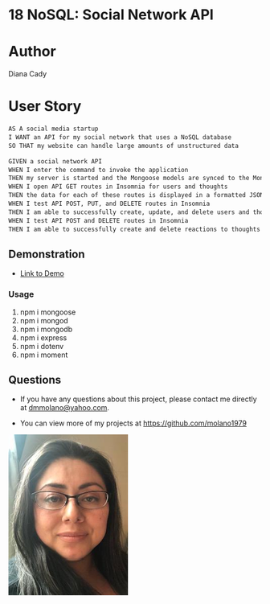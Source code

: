 # 18 NoSQL: Social Network API
# Author
Diana Cady
# User Story


```md
AS A social media startup
I WANT an API for my social network that uses a NoSQL database
SO THAT my website can handle large amounts of unstructured data
```



```md
GIVEN a social network API
WHEN I enter the command to invoke the application
THEN my server is started and the Mongoose models are synced to the MongoDB database
WHEN I open API GET routes in Insomnia for users and thoughts
THEN the data for each of these routes is displayed in a formatted JSON
WHEN I test API POST, PUT, and DELETE routes in Insomnia
THEN I am able to successfully create, update, and delete users and thoughts in my database
WHEN I test API POST and DELETE routes in Insomnia
THEN I am able to successfully create and delete reactions to thoughts and add and remove friends to a user’s friend list
```

## Demonstration
- [Link to Demo](https://drive.google.com/file/d/1rFjYXGdQV68mMp6zFRDFbcr_dsEaT2dc/view)

### Usage

1. npm i mongoose
2. npm i mongod
3. npm i mongodb
4. npm i express
5. npm i dotenv
6. npm i moment


## Questions

- If you have any questions about this project, please contact me directly at dmmolano@yahoo.com. 

- You can view more of my projects at https://github.com/molano1979 



![profile picture](/public/assets/me.png)